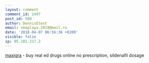 ```yaml
---
layout: comment
comment_id: 2497
post_id: 580
author: DennisEtext
email: smaglaya.2019@mail.ru
date: '2018-04-07 06:56:36 +0200'
visible: false
ip: 95.181.217.2
---
```

<a href=https://mxgr100.com/>maxigra</a> - buy real ed drugs online no prescription, sildenafil dosage
